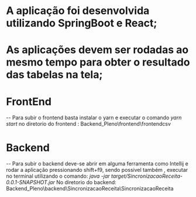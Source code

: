 # A aplicação foi desenvolvida utilizando SpringBoot e React;

# As aplicações devem ser rodadas ao mesmo tempo para obter o resultado das tabelas na tela;

# FrontEnd
-- Para subir o frontend basta instalar o yarn e executar o comando *yarn start* no diretorio do frontend : Backend_Pleno\frontend\frontendcsv

# Backend
-- Para subir o backend deve-se abrir em alguma ferramenta como Intellij e rodar a aplicação pressionando shift+f9, sendo possivel também , executar no terminal utilizando o comando: 
 *java -jar target/SincronizacaoReceita-0.0.1-SNAPSHOT.jar* 
No diretorio do backend: Backend_Pleno\backend\SincronizacaoReceita\SincronizacaoReceita


